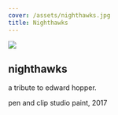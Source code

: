 ```yaml
---
cover: /assets/nighthawks.jpg
title: Nighthawks
---
```

![](https://mir-s3-cdn-cf.behance.net/project_modules/1400/4e748f61469217.5a6fc7ce4699f.jpg)

## nighthawks

a tribute to edward hopper.

pen and clip studio paint, 2017
